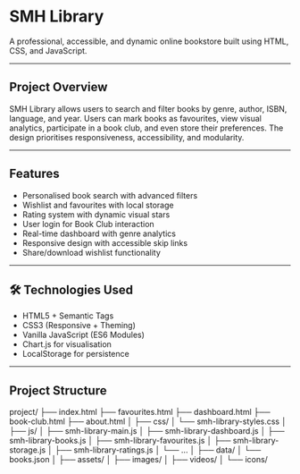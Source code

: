 # SMH Library

A professional, accessible, and dynamic online bookstore built using HTML, CSS, and JavaScript.

---

## Project Overview

SMH Library allows users to search and filter books by genre, author, ISBN, language, and year. Users can mark books as favourites, view visual analytics, participate in a book club, and even store their preferences. The design prioritises responsiveness, accessibility, and modularity.

---

## Features

- Personalised book search with advanced filters
- Wishlist and favourites with local storage
- Rating system with dynamic visual stars
- User login for Book Club interaction
- Real-time dashboard with genre analytics
- Responsive design with accessible skip links
- Share/download wishlist functionality

---

## 🛠 Technologies Used

- HTML5 + Semantic Tags
- CSS3 (Responsive + Theming)
- Vanilla JavaScript (ES6 Modules)
- Chart.js for visualisation
- LocalStorage for persistence

---

## Project Structure

project/ ├── index.html ├── favourites.html ├── dashboard.html ├── book-club.html ├── about.html │ ├── css/ │ └── smh-library-styles.css │ ├── js/ │ ├── smh-library-main.js │ ├── smh-library-dashboard.js │ ├── smh-library-books.js │ ├── smh-library-favourites.js │ ├── smh-library-storage.js │ ├── smh-library-ratings.js │ └── ... │ ├── data/ │ └── books.json │ ├── assets/ │ ├── images/ │ ├── videos/ │ └── icons/